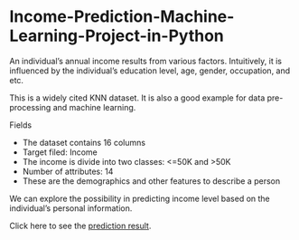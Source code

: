 # Income-Prediction-Machine-Learning-Project-in-Python

An individual’s annual income results from various factors. Intuitively, it is influenced by the individual’s education level, age, gender, occupation, and etc.

This is a widely cited KNN dataset. It is also a good example for data pre-processing and machine learning.

Fields
- The dataset contains 16 columns
- Target filed: Income
- The income is divide into two classes: <=50K and >50K
- Number of attributes: 14
- These are the demographics and other features to describe a person

We can explore the possibility in predicting income level based on the individual’s personal information.

Click here to see the [prediction result](https://github.com/WittsMei/Income-Prediction-Machine-Learning-Project-in-Python/blob/main/Income%20Prection.ipynb).
